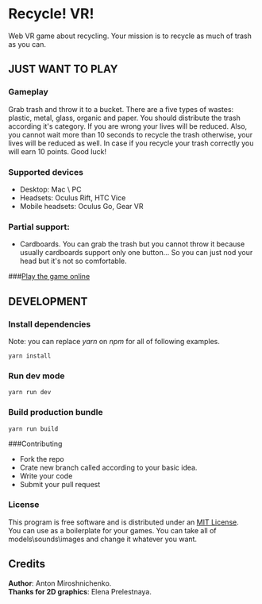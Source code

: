 # Recycle! VR!

Web VR game about recycling. Your mission is to recycle as much of trash as you can. 

## JUST WANT TO PLAY

### Gameplay 

Grab trash and throw it to a bucket. There are a five types of wastes: plastic, metal, glass, organic and paper. 
You should distribute the trash according it's category. If you are wrong your lives will be reduced. Also, you cannot wait more than 10 seconds to
recycle the trash otherwise, your lives will be reduced as well. In case if you recycle your trash correctly you will earn 10 points. Good luck! 

### Supported devices 

- Desktop: Mac \ PC  
- Headsets: Oculus Rift, HTC Vice
- Mobile headsets: Oculus Go, Gear VR

### Partial support: 

- Cardboards. You can grab the trash but you cannot throw it because usually cardboards support only one button... So you can just nod your head but it's not so comfortable.

###[Play the game online](https://recyclevr.neocities.org/)

## DEVELOPMENT 

### Install dependencies 

Note: you can replace *yarn* on *npm* for all of following examples. 

    yarn install
    
### Run dev mode 

    yarn run dev 
    
### Build production bundle 

    yarn run build
    
###Contributing

- Fork the repo
- Crate new branch called according to your basic idea.
- Write your code
- Submit your pull request    

### License 

This program is free software and is distributed under an [MIT License](https://github.com/kysonic/recycle/blob/master/LICENSE).  
You can use as a boilerplate for your games. You can take all of models\sounds\images and change it whatever you want.  

## Credits 

**Author**: Anton Miroshnichenko.  
**Thanks for 2D graphics**: Elena Prelestnaya. 


